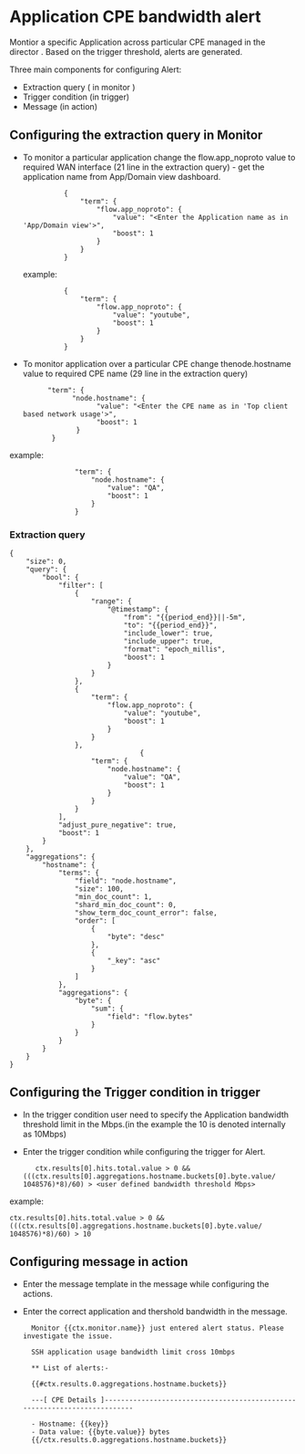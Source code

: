 # Application CPE bandwidth alert


Montior a specific Application across particular CPE managed in the director . Based on the trigger threshold, alerts are generated.

Three main components for configuring Alert:
- Extraction query ( in monitor )
- Trigger condition (in trigger)
- Message (in action)


## Configuring the extraction query in Monitor

- To monitor a particular application change the flow.app_noproto value to required WAN interface (21 line in the extraction query) - get the application name from App/Domain view dashboard.

                {
                    "term": {
                        "flow.app_noproto": {
                            "value": "<Enter the Application name as in 'App/Domain view'>",
                            "boost": 1
                        }
                    }
                }

    example:

                {
                    "term": {
                        "flow.app_noproto": {
                            "value": "youtube",
                            "boost": 1
                        }
                    }
                }

- To monitor application over a particular CPE change thenode.hostname value to required CPE name (29 line in the extraction query) 

            "term": {
                  "node.hostname": {
                        "value": "<Enter the CPE name as in 'Top client based network usage'>",
                        "boost": 1
                   }
             }

example:

                    "term": {
                        "node.hostname": {
                            "value": "QA",
                            "boost": 1
                        }
                    }


### Extraction query

    {
        "size": 0,
        "query": {
            "bool": {
                "filter": [
                    {
                        "range": {
                            "@timestamp": {
                                "from": "{{period_end}}||-5m",
                                "to": "{{period_end}}",
                                "include_lower": true,
                                "include_upper": true,
                                "format": "epoch_millis",
                                "boost": 1
                            }
                        }
                    },
                    {
                        "term": {
                            "flow.app_noproto": {
                                "value": "youtube",
                                "boost": 1
                            }
                        }
                    },
                                    {
                        "term": {
                            "node.hostname": {
                                "value": "QA",
                                "boost": 1
                            }
                        }
                    }
                ],
                "adjust_pure_negative": true,
                "boost": 1
            }
        },
        "aggregations": {
            "hostname": {
                "terms": {
                    "field": "node.hostname",
                    "size": 100,
                    "min_doc_count": 1,
                    "shard_min_doc_count": 0,
                    "show_term_doc_count_error": false,
                    "order": [
                        {
                            "byte": "desc"
                        },
                        {
                            "_key": "asc"
                        }
                    ]
                },
                "aggregations": {
                    "byte": {
                        "sum": {
                            "field": "flow.bytes"
                        }
                    }
                }
            }
        }
    }

## Configuring the Trigger condition in trigger

- In the trigger condition user need to specify the Application bandwidth threshold limit in the Mbps.(in the example the 10 is denoted internally as 10Mbps)
- Enter the trigger condition while configuring the trigger for Alert.

         ctx.results[0].hits.total.value > 0 && (((ctx.results[0].aggregations.hostname.buckets[0].byte.value/ 1048576)*8)/60) > <user defined bandwidth threshold Mbps>

example:

    ctx.results[0].hits.total.value > 0 && (((ctx.results[0].aggregations.hostname.buckets[0].byte.value/ 1048576)*8)/60) > 10

## Configuring message in action

- Enter the message template in the message while configuring the actions. 
- Enter the correct application and thershold bandwidth in the message.


        Monitor {{ctx.monitor.name}} just entered alert status. Please investigate the issue.
        
        SSH application usage bandwidth limit cross 10mbps
        
        ** List of alerts:-

        {{#ctx.results.0.aggregations.hostname.buckets}}

        ---[ CPE Details ]--------------------------------------------------------------------------

        - Hostname: {{key}}
        - Data value: {{byte.value}} bytes
        {{/ctx.results.0.aggregations.hostname.buckets}}
